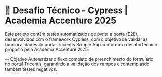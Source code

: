 # 📘 Desafio Técnico - Cypress | Academia Accenture 2025
Este projeto contém testes automatizados de ponta a ponta (E2E), desenvolvidos com o framework Cypress, com o objetivo de validar as funcionalidades do portal Tricentis Sample App conforme o desafio técnico proposto pela Academia Accenture 2025.

-- Objetivo
Automatizar o fluxo completo de preenchimento do formulário no portal Tricentis, garantindo a validação dos campos e contemplando também testes negativos.


